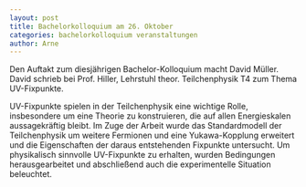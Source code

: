 ```yaml
---
layout: post
title: Bachelorkolloquium am 26. Oktober
categories: bachelorkolloquium veranstaltungen
author: Arne
---
```


Den Auftakt zum diesjährigen Bachelor-Kolloquium macht David Müller.
David schrieb bei Prof. Hiller, Lehrstuhl theor. Teilchenphysik T4 zum Thema UV-Fixpunkte.

UV-Fixpunkte spielen in der Teilchenphysik eine wichtige Rolle,
insbesondere um eine Theorie zu konstruieren,
die auf allen Energieskalen aussagekräftig bleibt.
Im Zuge der Arbeit wurde das Standardmodell der Teilchenphysik um weitere Fermionen und eine Yukawa-Kopplung erweitert und 
die Eigenschaften der daraus entstehenden Fixpunkte untersucht.
Um physikalisch sinnvolle UV-Fixpunkte zu erhalten, 
wurden Bedingungen herausgearbeitet und abschließend auch die experimentelle Situation beleuchtet.
